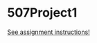 # 507Project1


[See assignment instructions!](https://drive.google.com/file/d/1vccP0cvpvrGbfmfr-zYxvZKXGPAhVGJD/view?usp=sharing)
